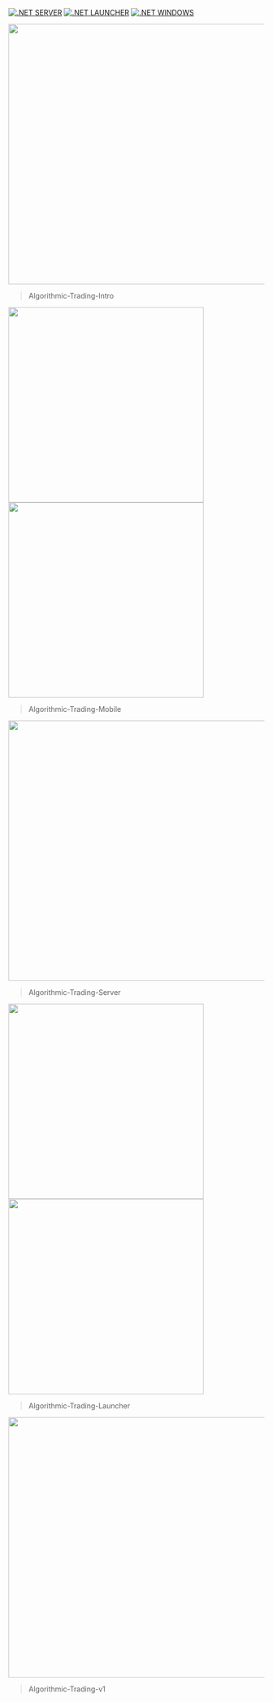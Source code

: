 [![.NET SERVER](https://github.com/Share-Invest/Algorithmic-Trading-Server/actions/workflows/server.yml/badge.svg)](https://github.com/Share-Invest/Algorithmic-Trading-Server/actions/workflows/server.yml) [![.NET LAUNCHER](https://github.com/Share-Invest/Algorithmic-Trading-Launcher/actions/workflows/windows-launcher.yml/badge.svg)](https://github.com/Share-Invest/Algorithmic-Trading-Launcher/actions/workflows/windows-launcher.yml) [![.NET WINDOWS](https://github.com/Share-Invest/Algorithmic-Trading-DeskTop/actions/workflows/windows-desktop.yml/badge.svg)](https://github.com/Share-Invest/Algorithmic-Trading-DeskTop/actions/workflows/windows-desktop.yml)

<a href=https://github.com/cyberprophet><img width=512 src=https://user-images.githubusercontent.com/48705422/212484450-8da86bfc-0302-4993-856e-8d362f25ba4e.png></a><blockquote>Algorithmic-Trading-Intro</blockquote>

<img height=384 src=https://user-images.githubusercontent.com/45344929/216338019-fc69a7f8-c9d9-45f5-8462-5a3cf20e4252.jpg> <img height=384 src=https://user-images.githubusercontent.com/45344929/216391133-51b49d4d-bf9e-4b27-9849-86ec0c5bd96b.jpg><blockquote>Algorithmic-Trading-Mobile</blockquote>

<img width=512 src=https://user-images.githubusercontent.com/48705422/210583860-7d5cd785-d183-4137-8977-1e17a472565e.png><blockquote>Algorithmic-Trading-Server</blockquote>

<img height=384 src=https://user-images.githubusercontent.com/48705422/219433002-2094fd53-3d22-48ab-a409-fb94d3887bb9.png> <img height=384 src=https://user-images.githubusercontent.com/48705422/210582292-1372dc19-35df-4aa3-a39f-dfc612d72972.png><blockquote>Algorithmic-Trading-Launcher</blockquote>

<img width=512 src=https://user-images.githubusercontent.com/48705422/203870756-fb14b40a-bab6-4808-8d8a-3e233dc29a70.png><blockquote>Algorithmic-Trading-v1</blockquote>

